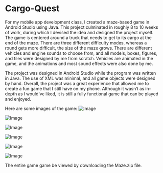 # Cargo-Quest
For my mobile app development class, I created a maze-based game in Android Studio using Java. This project culminated in roughly 8 to 10 weeks of work, during which I devised the idea and designed the project myself. The game is centered around a truck that needs to get to its cargo at the end of the maze. There are three different difficulty modes, whereas a round gets more difficult, the size of the maze grows. There are different vehicles and engine sounds to choose from, and all models, boxes, figures, and tiles were designed by me from scratch. Vehicles are animated in the game, and the animations and most sound effects were also done by me.

The project was designed in Android Studio while the program was written in Java. The use of XML was minimal, and all game objects were designed by hand. Overall, the project was a great experience that allowed me to create a fun game that I still have on my phone. Although it wasn’t as in-depth as I would’ve liked, it is still a fully functional game that can be played and enjoyed.


Here are some images of the game:
![Image](https://github.com/user-attachments/assets/c0ab0b96-a920-46c1-82b3-0712dbada901)

![Image](https://github.com/user-attachments/assets/16e84eda-7216-4083-810b-7452b54f3fd8)

![Image](https://github.com/user-attachments/assets/0d259a77-a26a-497e-85d5-9e8a0c9aca9a)

![Image](https://github.com/user-attachments/assets/2861966d-bfda-4f8f-9b77-7d5c8c20dacd)

![Image](https://github.com/user-attachments/assets/bbe262b5-19f1-4b97-a4d5-ea90e98a4a38)

![Image](https://github.com/user-attachments/assets/d4d35c75-b4fb-418b-8de6-ff0ae890b51f)

The entire game game be viewed by downloading the Maze.zip file.

